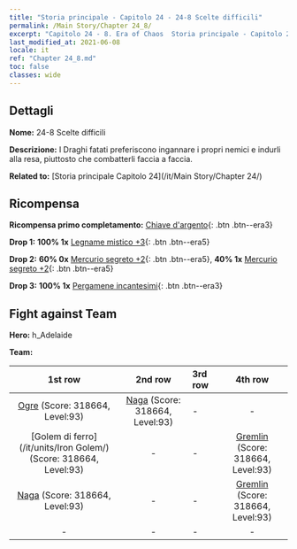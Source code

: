 ```yaml
---
title: "Storia principale - Capitolo 24 - 24-8 Scelte difficili"
permalink: /Main Story/Chapter 24_8/
excerpt: "Capitolo 24 - 8. Era of Chaos  Storia principale - Capitolo 24_8. 24-8 Scelte difficili"
last_modified_at: 2021-06-08
locale: it
ref: "Chapter 24_8.md"
toc: false
classes: wide
---
```


## Dettagli

 **Nome:** 24-8 Scelte difficili

 **Descrizione:** I Draghi fatati preferiscono ingannare i propri nemici e indurli alla resa, piuttosto che combatterli faccia a faccia.

 **Related to:** [Storia principale Capitolo 24](/it/Main Story/Chapter 24/)

## Ricompensa

 **Ricompensa primo completamento:** [Chiave d'argento](/ItemsIT/con_693/){: .btn .btn--era3}

 **Drop 1:** **100% 1x** [Legname mistico +3](/ItemsIT/mat_83/){: .btn .btn--era5}

 **Drop 2:** **60% 0x** [Mercurio segreto +2](/ItemsIT/mat_77/){: .btn .btn--era5}, **40% 1x** [Mercurio segreto +2](/ItemsIT/mat_77/){: .btn .btn--era5}

 **Drop 3:** **100% 1x** [Pergamene incantesimi](/ItemsIT/con_694/){: .btn .btn--era3}


## Fight against Team
 **Hero:** h_Adelaide

 **Team:**


  | 1st row | 2nd row | 3rd row | 4th row |
  |:----:|:----:|:----|:----:|
  | [Ogre](/it/units/Ogre/) (Score: 318664, Level:93)  | [Naga](/it/units/Naga/) (Score: 318664, Level:93)  | - | - |
  | [Golem di ferro](/it/units/Iron Golem/) (Score: 318664, Level:93)  | - | - | [Gremlin](/it/units/Gremlin/) (Score: 318664, Level:93)  |
  | [Naga](/it/units/Naga/) (Score: 318664, Level:93)  | - | - | [Gremlin](/it/units/Gremlin/) (Score: 318664, Level:93)  |
  | - | - | - | - |


